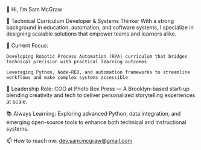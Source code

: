
👋 Hi, I'm Sam McGraw

🎯 Technical Curriculum Developer & Systems Thinker
With a strong background in education, automation, and software systems, I specialize in designing scalable solutions that empower teams and learners alike.

🔧 Current Focus:

    Developing Robotic Process Automation (RPA) curriculum that bridges technical precision with practical learning outcomes

    Leveraging Python, Node-RED, and automation frameworks to streamline workflows and make complex systems accessible

💼 Leadership Role:
COO at Photo Box Press — A Brooklyn-based start-up blending creativity and tech to deliver personalized storytelling experiences at scale.

📚 Always Learning:
Exploring advanced Python, data integration, and emerging open-source tools to enhance both technical and instructional systems.

📫 How to reach me: dev.sam.mcgraw@gmail.com

<!--
**smcgrawDotNet/smcgrawDotNet** is a ✨ _special_ ✨ repository because its `README.md` (this file) appears on your GitHub profile.

Here are some ideas to get you started:

- 🔭 I’m currently working on ...
-  ...
- 👯 I’m looking to collaborate on ...
- 🤔 I’m looking for help with ...
- 💬 Ask me about ...
- 📫 How to reach me: ...
- 😄 Pronouns: ...
- ⚡ Fun fact: ...
-->

